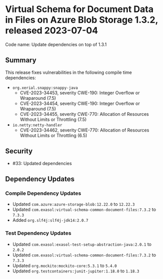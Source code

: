 # Virtual Schema for Document Data in Files on Azure Blob Storage 1.3.2, released 2023-07-04

Code name: Update dependencies on top of 1.3.1

## Summary

This release fixes vulnerabilities in the following compile time dependencies:
* `org.xerial.snappy:snappy-java`
  * CVE-2023-34453, severity CWE-190: Integer Overflow or Wraparound (7.5)
  * CVE-2023-34454, severity CWE-190: Integer Overflow or Wraparound (7.5)
  * CVE-2023-34455, severity CWE-770: Allocation of Resources Without Limits or Throttling (7.5)
* `io.netty:netty-handler`
  * CVE-2023-34462, severity CWE-770: Allocation of Resources Without Limits or Throttling (6.5)
  

## Security

* #33: Updated dependencies

## Dependency Updates

### Compile Dependency Updates

* Updated `com.azure:azure-storage-blob:12.22.0` to `12.22.3`
* Updated `com.exasol:virtual-schema-common-document-files:7.3.2` to `7.3.3`
* Added `org.slf4j:slf4j-jdk14:2.0.7`

### Test Dependency Updates

* Updated `com.exasol:exasol-test-setup-abstraction-java:2.0.1` to `2.0.2`
* Updated `com.exasol:virtual-schema-common-document-files:7.3.2` to `7.3.3`
* Updated `org.mockito:mockito-core:5.3.1` to `5.4.0`
* Updated `org.testcontainers:junit-jupiter:1.18.0` to `1.18.3`
